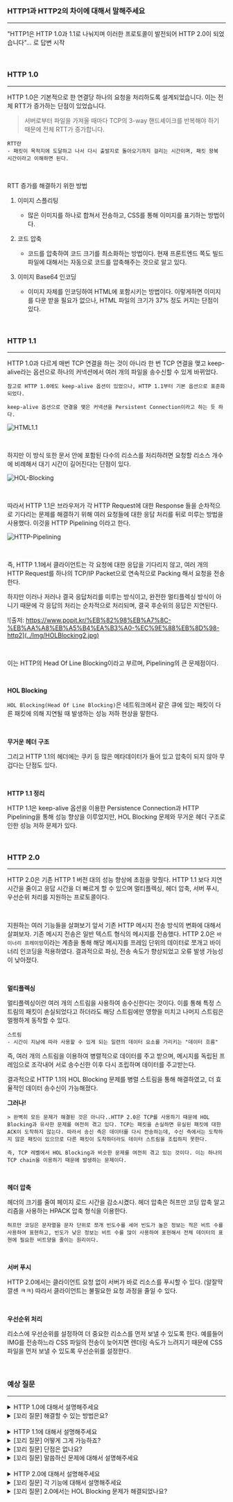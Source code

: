 ### HTTP1과 HTTP2의 차이에 대해서 말해주세요
---
"HTTP1은 HTTP 1.0과 1.1로 나눠지며 이러한 프로토콜이 발전되어 HTTP 2.0이 되었습니다"... 로 답변 시작

<br>

### HTTP 1.0
---
HTTP 1.0은 기본적으로 한 연결당 하나의 요청을 처리하도록 설계되었습니다. 이는 전체 RTT가 증가하는 단점이 있었습니다.

> 서버로부터 파일을 가져올 때마다 TCP의 3-way 핸드셰이크를 반복해야 하기 때문에 전체 RTT가 증가합니다.

```
RTT란
- 패킷이 목적지에 도달하고 나서 다시 출발지로 돌아오기까지 걸리는 시간이며, 패킷 왕복 시간이라고 이해하면 된다.
```

<br>

RTT 증가를 해결하기 위한 방법

1. 이미지 스플리팅
   - 많은 이미지를 하나로 합쳐서 전송하고, CSS를 통해 이미지를 표기하는 방법이다.

2. 코드 압축
   - 코드를 압축하여 코드 크기를 최소화하는 방법이다. 현재 프론트엔드 쪽도 빌드 파일에 대해서는 자동으로 코드를 압축해주는 것으로 알고 있다.

3. 이미지 Base64 인코딩
   - 이미지 자체를 인코딩하여 HTML에 포함시키는 방법이다. 이렇게하면 이미지를 다운 받을 필요가 없으나, HTML 파일의 크기가 37% 정도 커지는 단점이 있다.

<br>

### HTTP 1.1
---
HTTP 1.0과 다르게 매번 TCP 연결을 하는 것이 아니라 한 번 TCP 연결을 맺고 keep-alive라는 옵션으로 하나의 커넥션에서 여러 개의 파일을 송수신할 수 있게 바뀌었다. 
```
참고로 HTTP 1.0에도 keep-alive 옵션이 있었으나, HTTP 1.1부터 기본 옵션으로 표준화 되었다.

keep-alive 옵션으로 연결을 맺은 커넥션을 Persistent Connection이라고 하는 듯 하다.
```

![HTML1.1](./../Img/html1.1.gif)

<br>

하지만 이 방식 또한 문서 안에 포함된 다수의 리소스를 처리하려면 요청할 리소스 개수에 비례해서 대기 시간이 길어진다는 단점이 있다. 

![HOL-Blocking](../Img/HOLBlocking.jpg)

<br>

따라서 HTTP 1.1은 브라우저가 각 HTTP Request에 대한 Response 들을 순차적으로 기다리는 문제를 해결하기 위해 여러 요청들에 대한 응답 처리를 뒤로 미루는 방법을 사용했다. 이것을 HTTP Pipelining 이라고 한다.

![HTTP-Pipelining](../Img/http-pipelining.png)

<br>

즉, HTTP 1.1에서 클라이언트는 각 요청에 대한 응답을 기다리지 않고, 여러 개의 HTTP Request를 하나의 TCP/IP Packet으로 연속적으로 Packing 해서 요청을 전송한다.

하지만 이러나 저러나 결국 응답처리를 미루는 방식이고, 완전한 멀티플렉싱 방식이 아니기 때문에 각 응답의 처리는 순차적으로 처리되며, 결국 후순위의 응답은 지연된다. 

![출저: https://www.popit.kr/%EB%82%98%EB%A7%8C-%EB%AA%A8%EB%A5%B4%EA%B3%A0-%EC%9E%88%EB%8D%98-http2](../Img/HOLBlocking2.jpg)

<br>

이는 HTTP의 Head Of Line Blocking이라고 부르며, Pipelining의 큰 문제점이다.

<br>

**HOL Blocking**

```HOL Blocking(Head Of Line Blocking)```은 네트워크에서 같은 큐에 있는 패킷이 다른 패킷에 의해 지연될 때 발생하는 성능 저하 현상을 말한다. 

<br>

**무거운 헤더 구조**

그리고 HTTP 1.1의 헤더에는 쿠키 등 많은 메타데이터가 들어 있고 압축이 되지 않아 무겁다는 단점도 있다.

<br>

**HTTP 1.1 정리**

HTTP 1.1은 keep-alive 옵션을 이용한 Persistence Connection과 HTTP Pipelining을 통해 성능 향상을 이루었지만, HOL Blocking 문제와 무거운 헤더 구조로 인한 성능 저하 문제가 있다.

<br>

### HTTP 2.0
---
HTTP 2.0은 기존 HTTP 1 버전 대의 성능 향상에 초점을 맞췄다. HTTP 1.1 보다 지연 시간을 줄이고 응답 시간을 더 빠르게 할 수 있으며 멀티플렉싱, 헤더 압축, 서버 푸시, 우선순위 처리를 지원하는 프로토콜이다.

<br>

지원하는 여러 기능들을 살펴보기 앞서 기존 HTTP 메시지 전송 방식의 변화에 대해서 살펴보자. 기존 메시지 전송은 일반 텍스트 형식의 메시지를 전송했다. HTTP 2.0은 ```바이너리 프레이밍```이라는 계층을 통해 해당 메시지를 프레임 단위의 데이터로 쪼개고 바이너리 인코딩을 적용하였다. 결과적으로 파싱, 전송 속도가 향상되었고 오류 발생 가능성이 낮아졌다. 

<br>

**멀티플렉싱**

멀티플렉싱이란 여러 개의 스트림을 사용하여 송수신한다는 것이다. 이를 통해 특정 스트림의 패킷이 손실되었다고 하더라도 해당 스트림에만 영향을 미치고 나머지 스트림은 멀쩡하게 동작할 수 있다.

```
스트림
- 시간이 지남에 따라 사용할 수 있게 되는 일련의 데이터 요소를 가리키는 "데이터 흐름"
```

즉, 여러 개의 스트림을 이용하여 병렬적으로 데이터를 주고 받으며, 메시지를 독립된 프레임으로 조각내어 서로 송수신한 이후 다시 조립하며 데이터를 주고받는다.

결과적으로 HTTP 1.1의 HOL Blocking 문제를 병렬 스트림을 통해 해결하였고, 더 효율적인 데이터 송수신이 가능해졌다. 

**그러나!**

```
> 완벽히 모든 문제가 해결된 것은 아니다..HTTP 2.0은 TCP를 사용하기 때문에 HOL Blocking과 유사한 문제를 여전히 겪고 있다. TCP는 패킷을 손실하면 유실된 패킷에 대한 ACK이 도착하지 않는다. 따라서 송신 측은 데이터를 다시 전송하는데, 수신 측에서는 도착하지 않은 패킷이 있으므로 다른 패킷이 도착하더라도 데이터 스트림을 조립하지 못한다.

즉, TCP 레벨에서 HOL Blocking과 비슷한 문제를 여전히 겪고 있는 것이다. 이는 하나의 TCP chain을 이용하기 때문에 발생하는 문제이다.
```


<br>

**헤더 압축**

헤더의 크기를 줄여 페이지 로드 시간을 감소시켰다. 헤더 압축은 허프만 코딩 압축 알고리즘을 사용하는 HPACK 압축 형식을 이용한다.

```
허프만 코딩은 문자열을 문자 단위로 쪼개 빈도수를 세어 빈도가 높은 정보는 적은 비트 수를 사용하여 표현하고, 빈도가 낮은 정보는 비트 수를 많이 사용하여 표현해서 전체 데이터의 표현에 필요한 비트양을 줄이는 원리이다.
```

<br>

**서버 푸시**

HTTP 2.0에서는 클라이언트 요청 없이 서버가 바로 리소스를 푸시할 수 있다. (알잘딱깔센 ㅋㅋ) 따라서 클라이언트는 불필요한 요청 과정을 줄일 수 있다. 

<br>

**우선순위 처리**

리소스에 우선순위를 설정하여 더 중요한 리소스를 먼저 보낼 수 있도록 한다. 예를들어 IMG를 전송하느라 CSS 파일의 전송이 늦어지면 렌더링 속도가 느려지기 때문에 CSS 파일을 먼저 보낼 수 있도록 우선순위를 설정한다.

<br>

### 예상 질문
---

<details>
<summary>HTTP 1.0에 대해서 설명해주세요</summary>
<div markdown="1">

- HTTP 1.0은 한 연결당 하나의 요청을 처리하도록 설계되어 있는 프로토콜입니다. 매번 TCP/IP 연결을 맺기 때문에 전체 RTT가 증가한다는 단점이 있습니다.

</div>
</details>

<details>
<summary>[꼬리 질문] 해결할 수 있는 방법은요?</summary>
<div markdown="1">

- 해결 방법으로는 이미지 스플리팅, 코드 압축, 이미지 Base64 인코딩 방식이 있습니다. 이미지 스플리팅은 여러 이미지를 하나로 압축해서 사용하는 방법입니다. 코드 압축은 불필요한 코드 공백과 줄바꿈을 제거하는 방법입니다. 이미지 Base64 인코딩 방식은 이미지를 Base64로 인코딩하여 HTML에 이미지를 주입하는 방법입니다.

</div>
</details>

<br>

<details>
<summary>HTTP 1.1에 대해서 설명해주세요</summary>
<div markdown="1">

- HTTP 1.1은 HTTP 1.0과 다르게 하나의 커넥션으로 여러 개의 파일을 송수신할 수 있습니다.

</div>
</details>

<details>
<summary>[꼬리 질문] 어떻게 그게 가능하죠?</summary>
<div markdown="1">

- TCP의 keep-alive 옵션을 이용해서 커넥션을 계속 유지시키기 때문입니다.

</div>
</details>

<details>
<summary>[꼬리 질문] 단점은 없나요?</summary>
<div markdown="1">

- HTTP 1.1은 HTTP Pipelining을 이용하는데, HOL Blocking 문제가 발생한다는 단점이 있습니다.

</div>
</details>

<details>
<summary>[꼬리 질문] 말씀하신 문제에 대해서 설명해주세요</summary>
<div markdown="1">

- HOL Blocking은 Head Of Line Blocking이라고 하며, 네트워크에서 같은 큐에 있는 패킷이 다른 패킷에 의해 지연될 때 발생하는 성능 저하 현상을 말합니다.

</div>
</details>

<br>

<details>
<summary>HTTP 2.0에 대해서 설명해주세요</summary>
<div markdown="1">

- HTTP 2.0은 HTTP 1의 성능을 개선한 프로토콜입니다. 멀티플렉싱, 헤더 압축, 서버 푸시, 우선순위 처리를 지원합니다.

</div>
</details>

<details>
<summary>[꼬리 질문] 각 기능에 대해서 설명해주세요</summary>
<div markdown="1">

- 본문 참조

</div>
</details>

<details>
<summary>[꼬리 질문] 2.0에서는 HOL Blocking 문제가 해결되었나요?</summary>
<div markdown="1">

- HTTP 1.1이 겪은 문제는 HTTP 멀티플렉싱을 이용하여 해결했으나 TCP 수준에서 HOL Blocking과 유사한 문제가 여전히 발생합니다. 

</div>
</details>